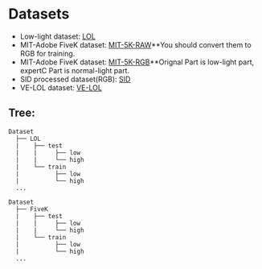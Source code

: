 # Datasets  
- Low-light dataset: [LOL](https://daooshee.github.io/BMVC2018website/)  
- MIT-Adobe FiveK dataset: [MIT-5K-RAW](https://github.com/yuanming-hu/exposure/wiki/Preparing-data-for-the-MIT-Adobe-FiveK-Dataset-with-Lightroom)**You should convert them to RGB for training.
- MIT-Adobe FiveK dataset: [MIT-5K-RGB](https://drive.google.com/drive/folders/1x-DcqFVoxprzM4KYGl8SUif8sV-57FP3)**Orignal Part is low-light part, expertC Part is normal-light part.  
- SID processed dataset(RGB): [SID](https://drive.google.com/drive/folders/1eQ-5Z303sbASEvsgCBSDbhijzLTWQJtR)  
- VE-LOL dataset: [VE-LOL](https://flyywh.github.io/IJCV2021LowLight_VELOL/)  


## Tree:  

  ```
  Dataset
    ├── LOL  
    |    ├── test
    |    |     ├── low
    |    |     └── high    
    |    └── train
    |          ├── low
    |          └── high    
    ...

  Dataset
    ├── FiveK  
    |    ├── test
    |    |     ├── low
    |    |     └── high    
    |    └── train
    |          ├── low
    |          └── high    
    ...
  ```  

